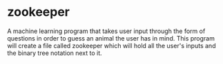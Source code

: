 # zookeeper
A machine learning program that takes user input through the form of questions in order to guess an animal the user has in mind.
This program will create a file called zookeeper which will hold all the user's inputs and the binary tree notation next to it.
